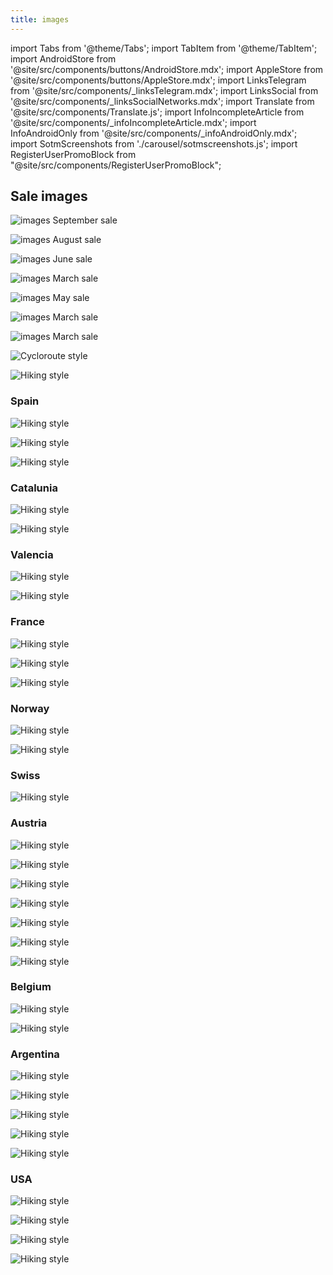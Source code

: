 ```yaml
---
title: images
---
```


import Tabs from '@theme/Tabs';
import TabItem from '@theme/TabItem';
import AndroidStore from '@site/src/components/buttons/AndroidStore.mdx';
import AppleStore from '@site/src/components/buttons/AppleStore.mdx';
import LinksTelegram from '@site/src/components/_linksTelegram.mdx';
import LinksSocial from '@site/src/components/_linksSocialNetworks.mdx';
import Translate from '@site/src/components/Translate.js';
import InfoIncompleteArticle from '@site/src/components/_infoIncompleteArticle.mdx';
import InfoAndroidOnly from '@site/src/components/_infoAndroidOnly.mdx';
import SotmScreenshots from './carousel/sotmscreenshots.js';
import RegisterUserPromoBlock from "@site/src/components/RegisterUserPromoBlock";


## Sale images

![images September sale](@site/static/img/email/2024_september.png)

![images August sale](@site/static/img/email/2024_august.png)

![images June sale](@site/static/img/email/2024_june.png)

![images March sale](@site/static/img/email/2024March.png)

![images May sale](@site/static/img/email/2024may.png)

![images March sale](@site/static/img/email/ign_spain.png)

![images March sale](@site/static/img/email/ign_ortophotos.png)


![Cycloroute style](@site/static/img/email/cyclomap.png)

![Hiking style](@site/static/img/email/hikingstyle.png)


### Spain
![Hiking style](@site/static/img/email/ign_topo_es.png)

![Hiking style](@site/static/img/email/ign_base_es.png)

![Hiking style](@site/static/img/email/ign_orto_es.png)

### Catalunia

![Hiking style](@site/static/img/email/icgc_topo_gris_cat.png)

![Hiking style](@site/static/img/email/icgc_orto_gris_cat.png)

### Valencia

![Hiking style](@site/static/img/email/icv_topo_val.png)

![Hiking style](@site/static/img/email/icv_orto_val.png)


### France

![Hiking style](@site/static/img/email/ign_pentes_fr.png)

![Hiking style](@site/static/img/email/ign_aero.png)

![Hiking style](@site/static/img/email/ign_littorale.png)

### Norway

![Hiking style](@site/static/img/email/finn_kart.png)

![Hiking style](@site/static/img/email/utno_topo.png)

### Swiss

![Hiking style](@site/static/img/email/swiss_topo.png)

### Austria

![Hiking style](@site/static/img/email/au_gelaende.png)

![Hiking style](@site/static/img/email/au_geoland.png)

![Hiking style](@site/static/img/email/au_grau.png)

![Hiking style](@site/static/img/email/au_hidpi.png)

![Hiking style](@site/static/img/email/au_ober.png)

![Hiking style](@site/static/img/email/au_ortho.png)

![Hiking style](@site/static/img/email/au_over.png)

### Belgium

![Hiking style](@site/static/img/email/topo_bel.png)

![Hiking style](@site/static/img/email/orto_bel.png)

### Argentina 

![Hiking style](@site/static/img/email/topo_arg.png)

![Hiking style](@site/static/img/email/oscuro_arg.png)

![Hiking style](@site/static/img/email/hib_arg.png)

![Hiking style](@site/static/img/email/gris_arg.png)

![Hiking style](@site/static/img/email/argenmap.png)

### USA

![Hiking style](@site/static/img/email/blm.png)

![Hiking style](@site/static/img/email/usfs.png)

![Hiking style](@site/static/img/email/private.png)

![Hiking style](@site/static/img/email/public.png)